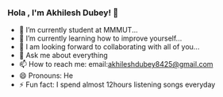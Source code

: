 ### Hola , I'm Akhilesh Dubey!  👋


- 🔭 I’m currently student at MMMUT...
- 🌱 I’m currently learning how to improve yourself...
- 👯 I am looking forward to collaborating with all of you... 
- 💬 Ask me about everything
- 📫 How to reach me: email:akhileshdubey8425@gmail.com
- 😄 Pronouns: He
- ⚡ Fun fact: I spend almost 12hours listening songs everyday 

